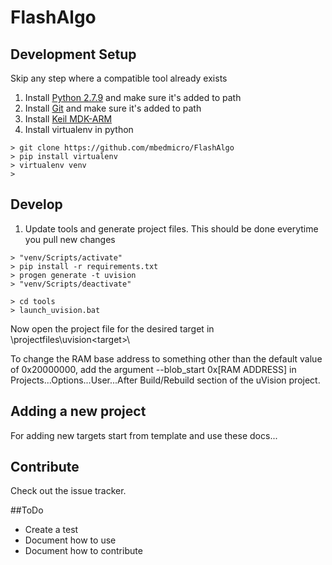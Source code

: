 # FlashAlgo

## Development Setup
Skip any step where a compatible tool already exists

1. Install [Python 2.7.9](https://www.python.org/downloads/) and make sure it's added to path
2. Install [Git](https://git-scm.com/downloads) and make sure it's added to path
3. Install [Keil MDK-ARM](https://www.keil.com/download/product/)
4. Install virtualenv in python

```
> git clone https://github.com/mbedmicro/FlashAlgo
> pip install virtualenv
> virtualenv venv
>
```

## Develop
1. Update tools and generate project files. This should be done everytime you pull new changes

```
> "venv/Scripts/activate"
> pip install -r requirements.txt
> progen generate -t uvision
> "venv/Scripts/deactivate"
```


```
> cd tools
> launch_uvision.bat

```
Now open the project file for the desired target in \projectfiles\uvision\<target>\

To change the RAM base address to something other than the default value of 0x20000000, add the argument  --blob_start 0x[RAM ADDRESS] in Projects...Options...User...After Build/Rebuild section of the uVision project.


## Adding a new project
For adding new targets start from template and use these docs...

## Contribute
Check out the issue tracker.

##ToDo
- Create a test
- Document how to use
- Document how to contribute
